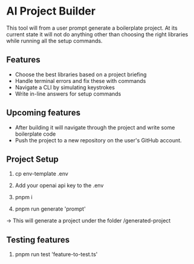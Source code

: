 # AI Project Builder

This tool will from a user prompt generate a boilerplate project. At its current state it will not do anything other than choosing the right libraries while running all the setup commands.

## Features

- Choose the best libraries based on a project briefing
- Handle terminal errors and fix these with commands
- Navigate a CLI by simulating keystrokes
- Write in-line answers for setup commands

## Upcoming features

- After building it will navigate through the project and write some boilerplate code
- Push the project to a new repository on the user's GitHub account.

## Project Setup

1. cp env-template .env
2. Add your openai api key to the .env

3. pnpm i
4. pnpm run generate 'prompt'

-> This will generate a project under the folder /generated-project

## Testing features

1. pnpm run test 'feature-to-test.ts'
